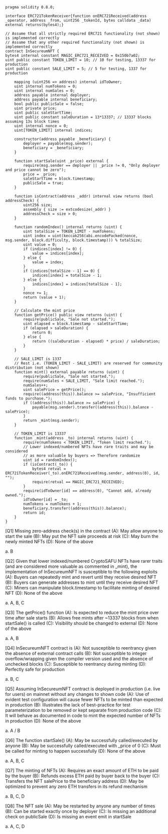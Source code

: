 ```
pragma solidity 0.8.0;

interface ERC721TokenReceiver{function onERC721Received(address _operator, address _from, uint256 _tokenId, bytes calldata _data) external returns(bytes4);}

// Assume that all strictly required ERC721 functionality (not shown) is implemented correctly
// Assume that any other required functionality (not shown) is implemented correctly
contract InSecureumNFT {
bytes4 internal constant MAGIC_ERC721_RECEIVED = 0x150b7a02;
uint public constant TOKEN_LIMIT = 10; // 10 for testing, 13337 for production
uint public constant SALE_LIMIT = 5; // 5 for testing, 1337 for production

    mapping (uint256 => address) internal idToOwner;
    uint internal numTokens = 0;
    uint internal numSales = 0;
    address payable internal deployer;
    address payable internal beneficiary;
    bool public publicSale = false;
    uint private price;
    uint public saleStartTime;
    uint public constant saleDuration = 13*13337; // 13337 blocks assuming 13s block times 
    uint internal nonce = 0;
    uint[TOKEN_LIMIT] internal indices;
 
    constructor(address payable _beneficiary) {
        deployer = payable(msg.sender);
        beneficiary = _beneficiary;
    }

    function startSale(uint _price) external {
        require(msg.sender == deployer || _price != 0, "Only deployer and price cannot be zero");
        price = _price;
        saleStartTime = block.timestamp;
        publicSale = true;
    }

    function isContract(address _addr) internal view returns (bool addressCheck) {
        uint256 size;
        assembly { size := extcodesize(_addr) }
        addressCheck = size > 0;
    }

    function randomIndex() internal returns (uint) {
        uint totalSize = TOKEN_LIMIT - numTokens;
        uint index = uint(keccak256(abi.encodePacked(nonce, msg.sender, block.difficulty, block.timestamp))) % totalSize;
        uint value = 0;
        if (indices[index] != 0) {
            value = indices[index];
        } else {
            value = index;
        }
        if (indices[totalSize - 1] == 0) {
            indices[index] = totalSize - 1;
        } else {
            indices[index] = indices[totalSize - 1];
        }
        nonce += 1;
        return (value + 1);
    }

    // Calculate the mint price
    function getPrice() public view returns (uint) {
        require(publicSale, "Sale not started.");
        uint elapsed = block.timestamp - saleStartTime;
        if (elapsed > saleDuration) {
            return 0;
        } else {
            return ((saleDuration - elapsed) * price) / saleDuration;
        }
    }
    
    // SALE_LIMIT is 1337 
    // Rest i.e. (TOKEN_LIMIT - SALE_LIMIT) are reserved for community distribution (not shown)
    function mint() external payable returns (uint) {
        require(publicSale, "Sale not started.");
        require(numSales < SALE_LIMIT, "Sale limit reached.");
        numSales++;
        uint salePrice = getPrice();
        require((address(this)).balance >= salePrice, "Insufficient funds to purchase.");
        if ((address(this)).balance >= salePrice) {
            payable(msg.sender).transfer((address(this)).balance - salePrice);
        }
        return _mint(msg.sender);
    }

    // TOKEN_LIMIT is 13337
    function _mint(address _to) internal returns (uint) {
        require(numTokens < TOKEN_LIMIT, "Token limit reached.");
        // Lower indexed/numbered NFTs have rare traits and may be considered
        // as more valuable by buyers => Therefore randomize
        uint id = randomIndex();
        if (isContract(_to)) {
            bytes4 retval = ERC721TokenReceiver(_to).onERC721Received(msg.sender, address(0), id, "");
            require(retval == MAGIC_ERC721_RECEIVED);
        }
        require(idToOwner[id] == address(0), "Cannot add, already owned.");
        idToOwner[id] = _to;
        numTokens = numTokens + 1;
        beneficiary.transfer((address(this)).balance);
        return id;
    }
}
```
[Q1] Missing zero-address check(s) in the contract
(A): May allow anyone to start the sale
(B): May put the NFT sale proceeds at risk
(C): May burn the newly minted NFTs
(D): None of the above

a. B

[Q2] Given that lower indexed/numbered CryptoSAFU NFTs have rarer traits (and are considered more 
valuable as commented in _mint), the implementation of InSecureumNFT is susceptible to the 
following exploits
(A): Buyers can repeatedly mint and revert until they receive desired NFT
(B): Buyers can generate addresses to mint until they receive desired NFT
(C): Miners can manipulate block.timestamp to facilitate minting of desired NFT
(D): None of the above

a. A, B, C

[Q3] The getPrice() function
(A): Is expected to reduce the mint price over time after sale starts
(B): Allows free mints after ~13337 blocks from when startSale() is called
(C): Visibility should be changed to external
(D): None of the above

a. A, B

[Q4] InSecureumNFT contract is
(A): Not susceptible to reentrancy given the absence of external contract calls
(B): Not susceptible to integer overflow/wrapping given the compiler version used and the absence of unchecked blocks
(C): Susceptible to reentrancy during minting
(D): Perfectly safe for production

a. B, C

[Q5] Assuming InSecureumNFT contract is deployed in production (i.e. live for users) on mainnet without any changes to shown code
(A): Use of evident test configuration will cause fewer NFTs to be minted than expected in 
production
(B): Illustrates the lack of best-practice for test parameterization to be removed 
or kept separate from production code
(C): It will behave as documented in code to mint the expected number of NFTs in production
(D): None of the above

a. A / B

[Q6] The function startSale()
(A): May be successfully called/executed by anyone
(B): May be successfully called/executed with _price of 0
(C): Must be called for minting to happen successfully
(D): None of the above

a. A, B, C

[Q7] The minting of NFTs
(A): Requires an exact amount of ETH to be paid by the buyer
(B): Refunds excess ETH paid by buyer back to the buyer
(C): Transfers the NFT salePrice to the beneficiary address
(D): May be optimized to prevent any zero ETH transfers in its refund mechanism

a. B, C, D

[Q8] The NFT sale
(A): May be restarted by anyone any number of times
(B): Can be started exactly once by deployer
(C): Is missing an additional check on publicSale
(D): Is missing an event emit in startSale

a. A, C, D